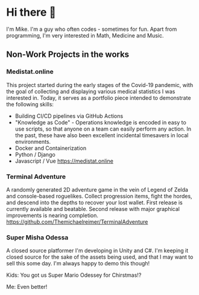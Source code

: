 # Hi there 👋

I'm Mike. I'm a guy who often codes - sometimes for fun.
Apart from programming, I'm very interested in Math, Medicine and Music.

## Non-Work Projects in the works 

### Medistat.online
This project started during the early stages of the Covid-19 pandemic, with the goal of collecting and displaying various medical statistics I was interested in. Today, it serves as a portfolio piece intended to demonstrate the following skills:
- Building CI/CD pipelines via GitHub Actions
- "Knowledge as Code" - Operations knowledge is encoded in easy to use scripts, so that anyone on a team can easily perform any action. In the past, these have also been excellent incidental timesavers in local environments. 
- Docker and Containerization
- Python / Django
- Javascript / Vue
https://medistat.online

### Terminal Adventure 
A randomly generated 2D adventure game in the vein of Legend of Zelda and console-based roguelikes. Collect progression items, fight the hordes, and descend into the depths to recover your lost wallet. First release is currently available and beatable. Second release with major graphical improvements is nearing completion.
https://github.com/Themichaelreimer/TerminalAdventure


### Super Misha Odessa
A closed source platformer I'm developing in Unity and C#. I'm keeping it closed source for the sake of the assets being used, and that I may want to sell this some day. I'm always happy to demo this though!

Kids: You got us Super Mario Odessey for Chirstmas!?

Me: Even better!


<!--
**Themichaelreimer/Themichaelreimer** is a ✨ _special_ ✨ repository because its `README.md` (this file) appears on your GitHub profile.

Here are some ideas to get you started:

- 🔭 I’m currently working on ...
- 🌱 I’m currently learning ...
- 👯 I’m looking to collaborate on ...
- 🤔 I’m looking for help with ...
- 💬 Ask me about ...
- 📫 How to reach me: ...
- 😄 Pronouns: ...
- ⚡ Fun fact: ...
-->
